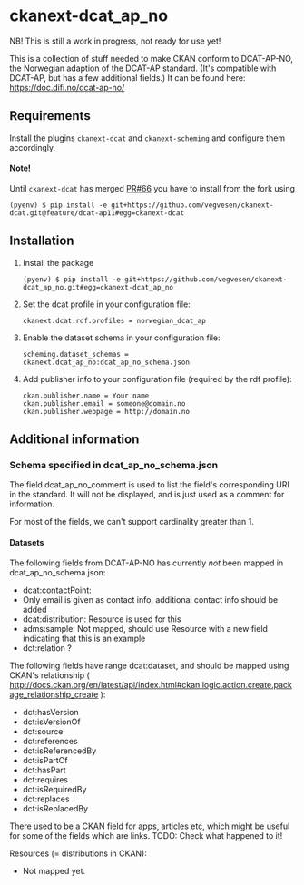 # ckanext-dcat_ap_no

NB! This is still a work in progress, not ready for use yet!

This is a collection of stuff needed to make CKAN conform to DCAT-AP-NO, the Norwegian adaption of the DCAT-AP standard. (It's compatible with DCAT-AP, but has a few additional fields.) It can be found here: https://doc.difi.no/dcat-ap-no/

## Requirements

Install the plugins `ckanext-dcat` and `ckanext-scheming` and configure them accordingly.

#### Note!


Until `ckanext-dcat` has merged [PR#66](https://github.com/ckan/ckanext-dcat/pull/66) you have to install from the fork using
    
    (pyenv) $ pip install -e git+https://github.com/vegvesen/ckanext-dcat.git@feature/dcat-ap11#egg=ckanext-dcat

## Installation


1.  Install the package

        (pyenv) $ pip install -e git+https://github.com/vegvesen/ckanext-dcat_ap_no.git#egg=ckanext-dcat_ap_no

2.  Set the dcat profile in your configuration file:

        ckanext.dcat.rdf.profiles = norwegian_dcat_ap

3.  Enable the dataset schema in your configuration file:

        scheming.dataset_schemas = ckanext.dcat_ap_no:dcat_ap_no_schema.json
        
4.  Add publisher info to your configuration file (required by the rdf profile):
  
        ckan.publisher.name = Your name
        ckan.publisher.email = someone@domain.no
        ckan.publisher.webpage = http://domain.no

## Additional information

### Schema specified in dcat_ap_no_schema.json

The field dcat_ap_no_comment is used to list the field's corresponding URI in the standard. It will not be displayed, and is just used as a comment for information.

For most of the fields, we can't support cardinality greater than 1.

#### Datasets
The following fields from DCAT-AP-NO has currently *not* been mapped in dcat_ap_no_schema.json:

* dcat:contactPoint: 
 * Only email is given as contact info, additional contact info should be added
* dcat:distribution: Resource is used for this
* adms:sample: Not mapped, should use Resource with a new field indicating that this is an example
* dct:relation ?

The following fields have range dcat:dataset, and should be mapped using CKAN's relationship ( http://docs.ckan.org/en/latest/api/index.html#ckan.logic.action.create.package_relationship_create ):
* dct:hasVersion
* dct:isVersionOf
* dct:source
* dct:references
* dct:isReferencedBy
* dct:isPartOf
* dct:hasPart
* dct:requires
* dct:isRequiredBy
* dct:replaces
* dct:isReplacedBy

There used to be a CKAN field for apps, articles etc, which might be useful for some of the fields which are links. 
TODO: Check what happened to it!

Resources (= distributions in CKAN): 

* Not mapped yet.